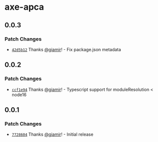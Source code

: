 # axe-apca

## 0.0.3

### Patch Changes

-   [`42d5b12`](https://github.com/StackExchange/axe-apca/commit/42d5b12035bfea11c37346613e6f8d91225bb80f) Thanks [@giamir](https://github.com/giamir)! - Fix package.json metadata

## 0.0.2

### Patch Changes

-   [`ccf1e94`](https://github.com/StackExchange/axe-apca/commit/ccf1e94bc1c8c231667fd84d943b2065cf6283fb) Thanks [@giamir](https://github.com/giamir)! - Typescript support for moduleResolution < node16

## 0.0.1

### Patch Changes

-   [`7728604`](https://github.com/StackExchange/axe-apca/commit/7728604acb78e886ce4b7989a1cf916354c167b2) Thanks [@giamir](https://github.com/giamir)! - Initial release
